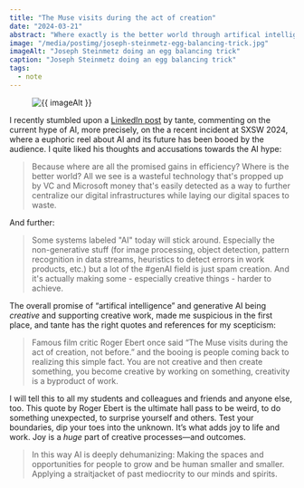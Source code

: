 ```yaml
---
title: "The Muse visits during the act of creation"
date: "2024-03-21"
abstract: "Where exactly is the better world through artifical intelligence?"
image: "/media/postimg/joseph-steinmetz-egg-balancing-trick.jpg"
imageAlt: "Joseph Steinmetz doing an egg balancing trick"
caption: "Joseph Steinmetz doing an egg balancing trick"
tags: 
  - note
---
```


<figure>
  <img src="{{ image }}" alt=" {{ imageAlt }}">
</figure>

I recently stumbled upon a [LinkedIn post](https://www.linkedin.com/posts/tante_festival-crowd-boos-at-video-of-conference-activity-7175401061241778176-F012?utm_source=share&utm_medium=member_desktop) by tante, commenting on the current hype of AI, more precisely, on the a recent incident at SXSW 2024, where a euphoric reel about AI and its future has been booed by the audience. I quite liked his thoughts and accusations towards the AI hype:

> Because where are all the promised gains in efficiency? Where is the better world? All we see is a wasteful technology that's propped up by VC and Microsoft money that's easily detected as a way to further centralize our digital infrastructures while laying our digital spaces to waste.

And further: 

> Some systems labeled "AI" today will stick around. Especially the non-generative stuff (for image processing, object detection, pattern recognition in data streams, heuristics to detect errors in work products, etc.) but a lot of the #genAI field is just spam creation. And it's actually making some - especially creative things - harder to achieve.

The overall promise of “artifical intelligence” and generative AI being _creative_ and supporting creative work, made me suspicious in the first place, and tante has the right quotes and references for my scepticism:  

> Famous film critic Roger Ebert once said “The Muse visits during the act of creation, not before.” and the booing is people coming back to realizing this simple fact. You are not creative and then create something, you become creative by working on something, creativity is a byproduct of work.

I will tell this to all my students and colleagues and friends and anyone else, too. This quote by Roger Ebert is the ultimate hall pass to be weird, to do something unexpected, to surprise yourself and others. Test your boundaries, dip your toes into the unknown. It’s what adds joy to life and work. Joy is a _huge_ part of creative processes—and outcomes.

> In this way AI is deeply dehumanizing: Making the spaces and opportunities for people to grow and be human smaller and smaller. Applying a straitjacket of past mediocrity to our minds and spirits.
